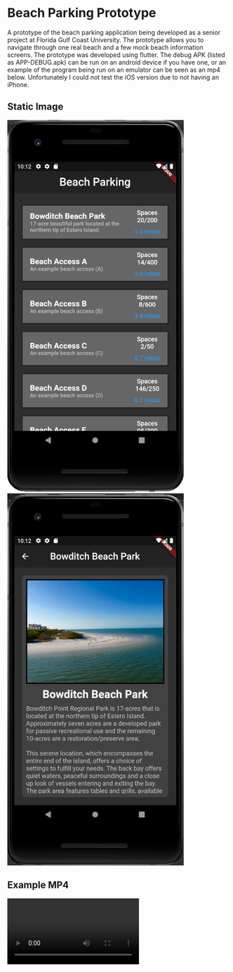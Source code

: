 # Beach Parking Prototype
A prototype of the beach parking application being developed as a senior project at Florida Gulf Coast University. The prototype allows you to navigate through one real beach and a few mock beach information screens. The prototype was developed using flutter. The debug APK (listed as APP-DEBUG.apk) can be run on an android device if you have one, or an example of the program being run on an emulator can be seen as an mp4 below. Unfortunately I could not test the iOS version due to not having an iPhone.

## Static Image
![image_a](image_a.png)
![image_b](image_b.png)

## Example MP4
![example_mp4](example.mp4)
